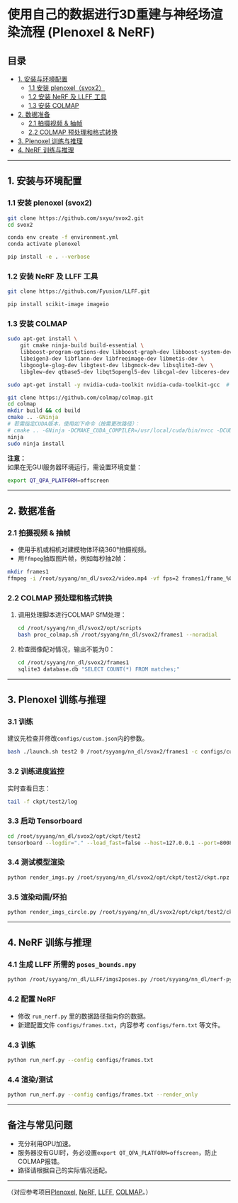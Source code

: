 # 使用自己的数据进行3D重建与神经场渲染流程 (Plenoxel & NeRF)

## 目录

- [1. 安装与环境配置](#1-安装与环境配置)
    - [1.1 安装 plenoxel（svox2）](#11-安装-plenoxel)
    - [1.2 安装 NeRF 及 LLFF 工具](#12-安装-nerf-及-llff-工具)
    - [1.3 安装 COLMAP](#13-安装-colmap)
- [2. 数据准备](#2-数据准备)
    - [2.1 拍摄视频 & 抽帧](#21-拍摄视频--抽帧)
    - [2.2 COLMAP 预处理和格式转换](#22-colmap-预处理和格式转换)
- [3. Plenoxel 训练与推理](#3-plenoxel-训练与推理)
- [4. NeRF 训练与推理](#4-nerf-训练与推理)

---

## 1. 安装与环境配置

### 1.1 安装 plenoxel (svox2)

```sh
git clone https://github.com/sxyu/svox2.git
cd svox2

conda env create -f environment.yml
conda activate plenoxel

pip install -e . --verbose
```

### 1.2 安装 NeRF 及 LLFF 工具

```sh
git clone https://github.com/Fyusion/LLFF.git

pip install scikit-image imageio
```

### 1.3 安装 COLMAP

```sh
sudo apt-get install \
    git cmake ninja-build build-essential \
    libboost-program-options-dev libboost-graph-dev libboost-system-dev \
    libeigen3-dev libflann-dev libfreeimage-dev libmetis-dev \
    libgoogle-glog-dev libgtest-dev libgmock-dev libsqlite3-dev \
    libglew-dev qtbase5-dev libqt5opengl5-dev libcgal-dev libceres-dev

sudo apt-get install -y nvidia-cuda-toolkit nvidia-cuda-toolkit-gcc  # 可选, 若有Nvidia GPU

git clone https://github.com/colmap/colmap.git
cd colmap
mkdir build && cd build
cmake .. -GNinja
# 若需指定CUDA版本，使用如下命令（按需更改路径）：
# cmake .. -GNinja -DCMAKE_CUDA_COMPILER=/usr/local/cuda/bin/nvcc -DCUDA_TOOLKIT_ROOT_DIR=/usr/local/cuda -DCMAKE_CUDA_ARCHITECTURES=89
ninja
sudo ninja install
```

**注意：**  
如果在无GUI服务器环境运行，需设置环境变量：

```sh
export QT_QPA_PLATFORM=offscreen
```

---

## 2. 数据准备

### 2.1 拍摄视频 & 抽帧

- 使用手机或相机对建模物体环绕360°拍摄视频。
- 用`ffmpeg`抽取图片帧，例如每秒抽2帧：

```sh
mkdir frames1
ffmpeg -i /root/syyang/nn_dl/svox2/video.mp4 -vf fps=2 frames1/frame_%03d.jpg
```

### 2.2 COLMAP 预处理和格式转换

1. 调用处理脚本进行COLMAP SfM处理：

    ```sh
    cd /root/syyang/nn_dl/svox2/opt/scripts
    bash proc_colmap.sh /root/syyang/nn_dl/svox2/frames1 --noradial
    ```

2. 检查图像配对情况，输出不能为0：

    ```sh
    cd /root/syyang/nn_dl/svox2/frames1
    sqlite3 database.db "SELECT COUNT(*) FROM matches;"
    ```

---

## 3. Plenoxel 训练与推理

### 3.1 训练

建议先检查并修改`configs/custom.json`内的参数。

```sh
bash ./launch.sh test2 0 /root/syyang/nn_dl/svox2/frames1 -c configs/custom.json
```

### 3.2 训练进度监控

实时查看日志：

```sh
tail -f ckpt/test2/log
```

### 3.3 启动 Tensorboard

```sh
cd /root/syyang/nn_dl/svox2/opt/ckpt/test2
tensorboard --logdir="." --load_fast=false --host=127.0.0.1 --port=8008
```

### 3.4 测试模型渲染

```sh
python render_imgs.py /root/syyang/nn_dl/svox2/opt/ckpt/test2/ckpt.npz /root/syyang/nn_dl/svox2/frames1 --no_imsave
```

### 3.5 渲染动画/环拍

```sh
python render_imgs_circle.py /root/syyang/nn_dl/svox2/opt/ckpt/test2/ckpt.npz /root/syyang/nn_dl/svox2/frames1
```

---

## 4. NeRF 训练与推理

### 4.1 生成 LLFF 所需的 `poses_bounds.npy`

```sh
python /root/syyang/nn_dl/LLFF/imgs2poses.py /root/syyang/nn_dl/nerf-pytorch/data/frames1
```

### 4.2 配置 NeRF

- 修改 `run_nerf.py` 里的数据路径指向你的数据。
- 新建配置文件 `configs/frames.txt`，内容参考 `configs/fern.txt` 等文件。

### 4.3 训练

```sh
python run_nerf.py --config configs/frames.txt
```

### 4.4 渲染/测试

```sh
python run_nerf.py --config configs/frames.txt --render_only
```

---

## 备注与常见问题

- 充分利用GPU加速。
- 服务器没有GUI时，务必设置`export QT_QPA_PLATFORM=offscreen`，防止COLMAP报错。
- 路径请根据自己的实际情况适配。

---


（对应参考项目[Plenoxel](https://github.com/sxyu/svox2), [NeRF](https://github.com/bmild/nerf), [LLFF](https://github.com/Fyusion/LLFF), [COLMAP](https://colmap.github.io/)。）

